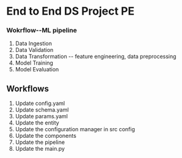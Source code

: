 # End to End DS Project PE

### Wokrflow--ML pipeline

1. Data Ingestion
2. Data Validation
3. Data Transformation -- feature engineering, data preprocessing
4. Model Training
5. Model Evaluation

## Workflows

1. Update config.yaml
2. Update schema.yaml
3. Update params.yaml
4. Update the entity
5. Update the configuration manager in src config
6. Update the components
7. Update the pipeline
8. Update the main.py